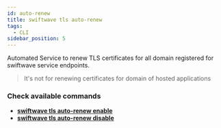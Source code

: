 ```yaml
---
id: auto-renew
title: swiftwave tls auto-renew
tags:
  - CLI
sidebar_position: 5
---
```


Automated Service to renew TLS certificates for all domain registered for swiftwave service endpoints.
> It's not for renewing certificates for domain of hosted applications

### Check available commands
- [**swiftwave tls auto-renew enable**](/docs/cli/tls/auto-renew/enable)
- [**swiftwave tls auto-renew disable**](/docs/cli/tls/auto-renew/disable)
